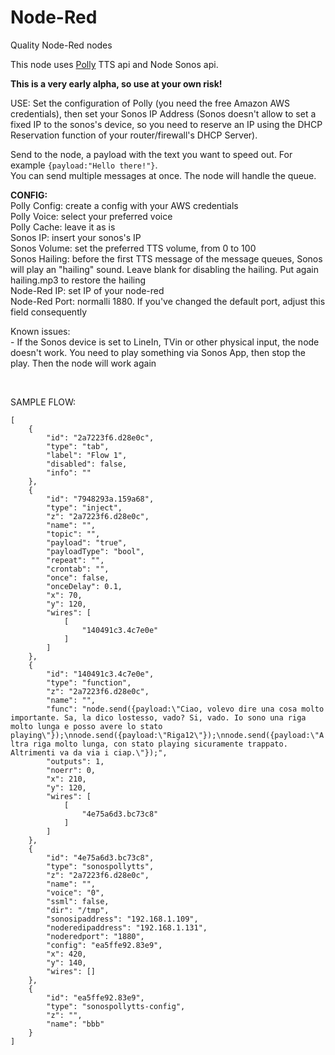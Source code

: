 # Node-Red
Quality Node-Red nodes
<p>
        This node uses <a href="https://aws.amazon.com/polly/">Polly</a> TTS api and Node Sonos api.
    </p>
    <p>
        <b>This is a very early alpha, so use at your own risk!</b><br/>
    </p>
    <p>
    USE: Set the configuration of Polly (you need the free Amazon AWS credentials), then set your Sonos IP Address (Sonos
    doesn't allow to set a fixed IP to the sonos's device, so you need to reserve an IP using the DHCP Reservation function of your
    router/firewall's DHCP Server).
    </p>
    <p>
    Send to the node, a payload with the text you want to speed out. For example <code>{payload:"Hello there!"}</code>.<br/>
    You can send multiple messages at once. The node will handle the queue.
    </p>
    <p>
    <b>CONFIG:</b><br/>
    Polly Config: create a config with your AWS credentials<br/>
    Polly Voice: select your preferred voice<br/>
    Polly Cache: leave it as is<br/>
    Sonos IP: insert your sonos's IP<br/>
    Sonos Volume: set the preferred TTS volume, from 0 to 100<br/>
    Sonos Hailing: before the first TTS message of the message queues, Sonos will play an "hailing" sound. Leave blank for disabling the hailing. Put again hailing.mp3 to restore the hailing<br/>
    Node-Red IP: set IP of your node-red<br/>
    Node-Red Port: normalli 1880. If you've changed the default port, adjust this field consequently<br/>
    </p>
    <p>
    Known issues:<br/>
    - If the Sonos device is set to LineIn, TVin or other physical input, the node doesn't work. You need to play something via Sonos App, then stop the play. Then the node will work again
    </p>
<br/>
<p> SAMPLE FLOW:<br/>
<code>
[
    {
        "id": "2a7223f6.d28e0c",
        "type": "tab",
        "label": "Flow 1",
        "disabled": false,
        "info": ""
    },
    {
        "id": "7948293a.159a68",
        "type": "inject",
        "z": "2a7223f6.d28e0c",
        "name": "",
        "topic": "",
        "payload": "true",
        "payloadType": "bool",
        "repeat": "",
        "crontab": "",
        "once": false,
        "onceDelay": 0.1,
        "x": 70,
        "y": 120,
        "wires": [
            [
                "140491c3.4c7e0e"
            ]
        ]
    },
    {
        "id": "140491c3.4c7e0e",
        "type": "function",
        "z": "2a7223f6.d28e0c",
        "name": "",
        "func": "node.send({payload:\"Ciao, volevo dire una cosa molto importante. Sa, la dico lostesso, vado? Si, vado. Io sono una riga molto lunga e posso avere lo stato playing\"});\nnode.send({payload:\"Riga12\"});\nnode.send({payload:\"Altra riga molto lunga, con stato playing sicuramente trappato. Altrimenti va da via i ciap.\"});",
        "outputs": 1,
        "noerr": 0,
        "x": 210,
        "y": 120,
        "wires": [
            [
                "4e75a6d3.bc73c8"
            ]
        ]
    },
    {
        "id": "4e75a6d3.bc73c8",
        "type": "sonospollytts",
        "z": "2a7223f6.d28e0c",
        "name": "",
        "voice": "0",
        "ssml": false,
        "dir": "/tmp",
        "sonosipaddress": "192.168.1.109",
        "noderedipaddress": "192.168.1.131",
        "noderedport": "1880",
        "config": "ea5ffe92.83e9",
        "x": 420,
        "y": 140,
        "wires": []
    },
    {
        "id": "ea5ffe92.83e9",
        "type": "sonospollytts-config",
        "z": "",
        "name": "bbb"
    }
]
</code>
</p>
    

